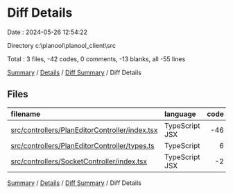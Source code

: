 # Diff Details

Date : 2024-05-26 12:54:22

Directory c:\\planool\\planool_client\\src

Total : 3 files,  -42 codes, 0 comments, -13 blanks, all -55 lines

[Summary](results.md) / [Details](details.md) / [Diff Summary](diff.md) / Diff Details

## Files
| filename | language | code | comment | blank | total |
| :--- | :--- | ---: | ---: | ---: | ---: |
| [src/controllers/PlanEditorController/index.tsx](/src/controllers/PlanEditorController/index.tsx) | TypeScript JSX | -46 | 0 | -13 | -59 |
| [src/controllers/PlanEditorController/types.ts](/src/controllers/PlanEditorController/types.ts) | TypeScript | 6 | 0 | 1 | 7 |
| [src/controllers/SocketController/index.tsx](/src/controllers/SocketController/index.tsx) | TypeScript JSX | -2 | 0 | -1 | -3 |

[Summary](results.md) / [Details](details.md) / [Diff Summary](diff.md) / Diff Details